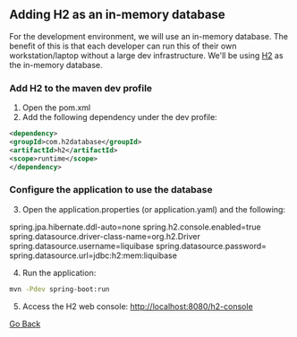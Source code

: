 ## Adding H2 as an in-memory database

For the development environment, we will use an in-memory database. The benefit of this is that each developer can run this of their own workstation/laptop without a large dev infrastructure. We'll be using [H2](http://www.h2database.com/html/main.html) as the in-memory database.

### Add H2 to the maven dev profile

1. Open the pom.xml
2. Add the following dependency under the dev profile:

```xml
<dependency>
<groupId>com.h2database</groupId>
<artifactId>h2</artifactId>
<scope>runtime</scope>
</dependency>
```

### Configure the application to use the database

3. Open the application.properties (or application.yaml) and the following:

spring.jpa.hibernate.ddl-auto=none
spring.h2.console.enabled=true
spring.datasource.driver-class-name=org.h2.Driver
spring.datasource.username=liquibase
spring.datasource.password=
spring.datasource.url=jdbc:h2:mem:liquibase

4. Run the application:
```bash
mvn -Pdev spring-boot:run
```

5. Access the H2 web console: [http://localhost:8080/h2-console](http://localhost:8080/h2-console)

<a href="teachme" class="btn" >Go Back</a>
